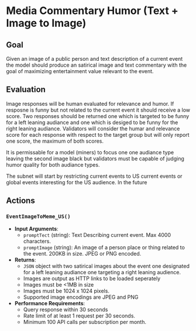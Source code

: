 # Media Commentary Humor    (Text + Image to Image)


## Goal

Given an image of a public person and text description of a current event the model should produce an satirical image and text commentary with the goal of maximizing entertainment value relevant to the event.  

## Evaluation 

Image responses will be human evaluated for relevance and humor.  If resposne is funny but not related to the current event it should receive a low score. 
Two responses should be returned one which is targeted to be funny for a left leaning audiance and one which is desiged to be funny for the right leaning audiance. Validators will consider the humar and relevance score for each response with respect to the target group but will only report one score, the maximum of both scores. 

It is permissable for a model (miners) to focus one one audiance type leaving the second image black but validators must be capable of judging humor quality for both audiance types. 

The subnet will start by restricting current events to US current events or global events interesting for the US audience.  In the future 


## Actions 

### `EventImageToMeme_US()`
- **Input Arguments**:
  - `promptTect` (string):  Text Describing current event.  Max 4000 characters.  
  - `promptImage` (string):  An image of a person place or thing related to the event.  200KB in size.   JPEG or  PNG encoded.  
- **Returns**:
   - `JSON` object with two satirical images about the event one designated for a left leaning audiance one targeting a right leaning audience. 
    - Images are output as HTTP links to be loaded seperately 
    - Images must be <1MB in size 
    - Images must be 1024 x 1024 pixels. 
    - Supported image encodings are JPEG and PNG 
- **Performance  Requirements**:
    - Query response within 30 seconds
    - Rate limit of at least 1 request per 30 seconds.
    - Minimum 100 API calls per subscription per month.



